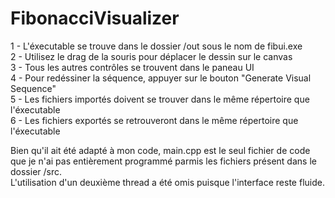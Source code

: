 # FibonacciVisualizer

1 - L'éxecutable se trouve dans le dossier /out sous le nom de fibui.exe  
2 - Utilisez le drag de la souris pour déplacer le dessin sur le canvas  
3 - Tous les autres contrôles se trouvent dans le paneau UI  
4 - Pour redéssiner la séquence, appuyer sur le bouton "Generate Visual Sequence"  
5 - Les fichiers importés doivent se trouver dans le même répertoire que l'éxecutable  
6 - Les fichiers exportés se retrouveront dans le même répertoire que l'éxecutable  

Bien qu'il ait été adapté à mon code, main.cpp est le seul fichier de code que je n'ai pas entièrement programmé parmis les fichiers présent dans le dossier /src.  
L'utilisation d'un deuxième thread a été omis puisque l'interface reste fluide.
